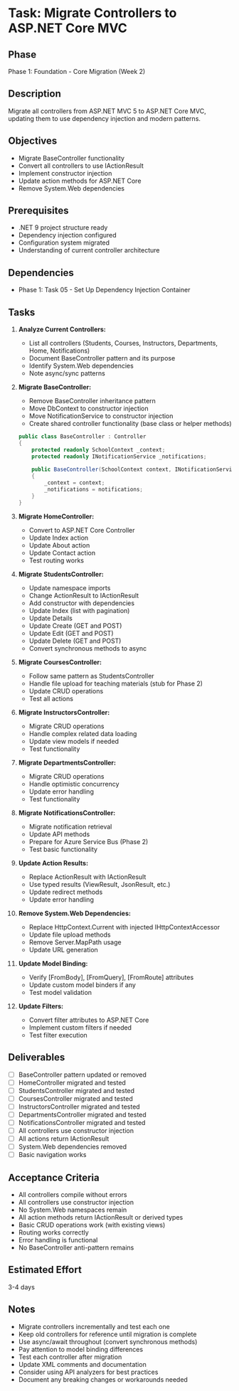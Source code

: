 # Task: Migrate Controllers to ASP.NET Core MVC

## Phase
Phase 1: Foundation - Core Migration (Week 2)

## Description
Migrate all controllers from ASP.NET MVC 5 to ASP.NET Core MVC, updating them to use dependency injection and modern patterns.

## Objectives
- Migrate BaseController functionality
- Convert all controllers to use IActionResult
- Implement constructor injection
- Update action methods for ASP.NET Core
- Remove System.Web dependencies

## Prerequisites
- .NET 9 project structure ready
- Dependency injection configured
- Configuration system migrated
- Understanding of current controller architecture

## Dependencies
- Phase 1: Task 05 - Set Up Dependency Injection Container

## Tasks
1. **Analyze Current Controllers:**
   - List all controllers (Students, Courses, Instructors, Departments, Home, Notifications)
   - Document BaseController pattern and its purpose
   - Identify System.Web dependencies
   - Note async/sync patterns

2. **Migrate BaseController:**
   - Remove BaseController inheritance pattern
   - Move DbContext to constructor injection
   - Move NotificationService to constructor injection
   - Create shared controller functionality (base class or helper methods)
   ```csharp
   public class BaseController : Controller
   {
       protected readonly SchoolContext _context;
       protected readonly INotificationService _notifications;
       
       public BaseController(SchoolContext context, INotificationService notifications)
       {
           _context = context;
           _notifications = notifications;
       }
   }
   ```

3. **Migrate HomeController:**
   - Convert to ASP.NET Core Controller
   - Update Index action
   - Update About action
   - Update Contact action
   - Test routing works

4. **Migrate StudentsController:**
   - Update namespace imports
   - Change ActionResult to IActionResult
   - Add constructor with dependencies
   - Update Index (list with pagination)
   - Update Details
   - Update Create (GET and POST)
   - Update Edit (GET and POST)
   - Update Delete (GET and POST)
   - Convert synchronous methods to async

5. **Migrate CoursesController:**
   - Follow same pattern as StudentsController
   - Handle file upload for teaching materials (stub for Phase 2)
   - Update CRUD operations
   - Test all actions

6. **Migrate InstructorsController:**
   - Migrate CRUD operations
   - Handle complex related data loading
   - Update view models if needed
   - Test functionality

7. **Migrate DepartmentsController:**
   - Migrate CRUD operations
   - Handle optimistic concurrency
   - Update error handling
   - Test functionality

8. **Migrate NotificationsController:**
   - Migrate notification retrieval
   - Update API methods
   - Prepare for Azure Service Bus (Phase 2)
   - Test basic functionality

9. **Update Action Results:**
   - Replace ActionResult with IActionResult
   - Use typed results (ViewResult, JsonResult, etc.)
   - Update redirect methods
   - Update error handling

10. **Remove System.Web Dependencies:**
    - Replace HttpContext.Current with injected IHttpContextAccessor
    - Update file upload methods
    - Remove Server.MapPath usage
    - Update URL generation

11. **Update Model Binding:**
    - Verify [FromBody], [FromQuery], [FromRoute] attributes
    - Update custom model binders if any
    - Test model validation

12. **Update Filters:**
    - Convert filter attributes to ASP.NET Core
    - Implement custom filters if needed
    - Test filter execution

## Deliverables
- [ ] BaseController pattern updated or removed
- [ ] HomeController migrated and tested
- [ ] StudentsController migrated and tested
- [ ] CoursesController migrated and tested
- [ ] InstructorsController migrated and tested
- [ ] DepartmentsController migrated and tested
- [ ] NotificationsController migrated and tested
- [ ] All controllers use constructor injection
- [ ] All actions return IActionResult
- [ ] System.Web dependencies removed
- [ ] Basic navigation works

## Acceptance Criteria
- All controllers compile without errors
- All controllers use constructor injection
- No System.Web namespaces remain
- All action methods return IActionResult or derived types
- Basic CRUD operations work (with existing views)
- Routing works correctly
- Error handling is functional
- No BaseController anti-pattern remains

## Estimated Effort
3-4 days

## Notes
- Migrate controllers incrementally and test each one
- Keep old controllers for reference until migration is complete
- Use async/await throughout (convert synchronous methods)
- Pay attention to model binding differences
- Test each controller after migration
- Update XML comments and documentation
- Consider using API analyzers for best practices
- Document any breaking changes or workarounds needed
